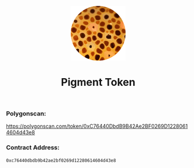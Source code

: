 <div align="center">
  <img src="https://raw.githubusercontent.com/0x7s0lt1/Pigment/caf9226830f09806419aa827e788de1509cbad76/src/logo/c.svg" width='150'>
  <h1>Pigment Token</h1>
  <br/>
</div>

### Polygonscan:

<a href="<a>https://polygonscan.com/token/0xC76440DbdB9B42Ae2BF0269D12280614604d43e8</a>">https://polygonscan.com/token/0xC76440DbdB9B42Ae2BF0269D12280614604d43e8</a>

### Contract Address:
```
0xc76440dbdb9b42ae2bf0269d12280614604d43e8
```
